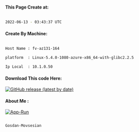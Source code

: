 
   
#### This Page Create at:

```bash

2022-06-13 - 03:43:37 UTC

```

#### Create By Machine:

```bash

Host Name : fv-az131-164

platform  : Linux-5.4.0-1080-azure-x86_64-with-glibc2.2.5

Ip Local  : 10.1.0.50

```
#### Download This code Here:

[![GitHub release (latest by date)](https://img.shields.io/github/v/release/Gosdan-Movsesian/Gosdan?style=for-the-badge&label=Download)](https://github.com/Gosdan-Movsesian/Gosdan/releases) 

</p> 

#### About Me :

[![App-Run](https://github.com/Gosdan-Movsesian/Gosdan/actions/workflows/App-Run.yml/badge.svg)](https://github.com/Gosdan-Movsesian/Gosdan/actions/workflows/App-Run.yml)

```bash

Gosdan-Movsesian

```

